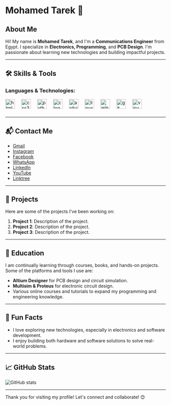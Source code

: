 # Mohamed Tarek 👋

## About Me
Hi! My name is **Mohamed Tarek**, and I'm a **Communications Engineer** from Egypt. I specialize in **Electronics, Programming**, and **PCB Design**. I'm passionate about learning new technologies and building impactful projects.

---

## 🛠️ Skills & Tools

### Languages & Technologies:
<div align="left">
  <img src="https://cdn.jsdelivr.net/gh/devicons/devicon/icons/html5/html5-original.svg" height="30" alt="html5 logo"  />
  <img width="12" />
  <img src="https://cdn.jsdelivr.net/gh/devicons/devicon/icons/css3/css3-original.svg" height="30" alt="css3 logo"  />
  <img width="12" />
  <img src="https://cdn.jsdelivr.net/gh/devicons/devicon/icons/python/python-original.svg" height="30" alt="python logo"  />
  <img width="12" />
  <img src="https://cdn.jsdelivr.net/gh/devicons/devicon/icons/c/c-original.svg" height="30" alt="c logo"  />
  <img width="12" />
  <img src="https://cdn.jsdelivr.net/gh/devicons/devicon/icons/arduino/arduino-original.svg" height="30" alt="arduino logo"  />
  <img width="12" />
  <img src="https://cdn.jsdelivr.net/gh/devicons/devicon/icons/linux/linux-original.svg" height="30" alt="linux logo"  />
  <img width="12" />
  <img src="https://cdn.jsdelivr.net/gh/devicons/devicon/icons/windows8/windows8-original.svg" height="30" alt="windows8 logo"  />
  <img width="12" />
  <img src="https://cdn.jsdelivr.net/gh/devicons/devicon/icons/git/git-original.svg" height="30" alt="git logo"  />
  <img width="12" />
  <img src="https://cdn.jsdelivr.net/gh/devicons/devicon/icons/visualstudio/visualstudio-plain.svg" height="30" alt="visualstudio logo"  />
</div>

###


---

## 📬 Contact Me


- [Gmail](mailto:your.email@gmail.com)
- [Instagram](https://instagram.com/_m7md_tarek_)
- [Facebook](https://www.facebook.com/mohammed.tarek.5249349)
- [WhatsApp](https://wa.me/+201090637406)
- [LinkedIn](https://www.linkedin.com/in/medo-tarek-b5ba24246)
- [YouTube](https://www.youtube.com/channel/yourchannel)
- [Linktree](https://linktr.ee/m7mdtarek22)

---

## 🚀 Projects

Here are some of the projects I've been working on:

1. **Project 1**: Description of the project.
2. **Project 2**: Description of the project.
3. **Project 3**: Description of the project.

---

## 📖 Education

I am continually learning through courses, books, and hands-on projects. Some of the platforms and tools I use are:

- **Altium Designer** for PCB design and circuit simulation.
- **Multisim & Proteus** for electronic circuit design.
- Various online courses and tutorials to expand my programming and engineering knowledge.

---

## 📝 Fun Facts

- I love exploring new technologies, especially in electronics and software development.
- I enjoy building both hardware and software solutions to solve real-world problems.

---

## 📈 GitHub Stats

![GitHub stats](https://github-readme-stats.vercel.app/api?username=mohamed22tarek5&show_icons=true&count_private=true&hide=prs&theme=dark)

---

Thank you for visiting my profile! Let's connect and collaborate! 😊
